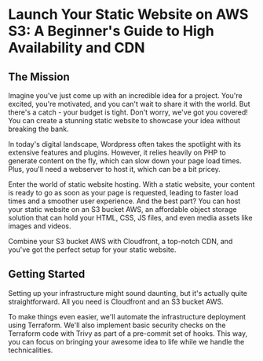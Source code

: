 # Launch Your Static Website on AWS S3: A Beginner's Guide to High Availability and CDN

## The Mission

Imagine you've just come up with an incredible idea for a project. You're excited, you're motivated, and you can't wait to share it with the world. But there's a catch - your budget is tight. Don't worry, we've got you covered! You can create a stunning static website to showcase your idea without breaking the bank.

In today's digital landscape, Wordpress often takes the spotlight with its extensive features and plugins. However, it relies heavily on PHP to generate content on the fly, which can slow down your page load times. Plus, you'll need a webserver to host it, which can be a bit pricey.

Enter the world of static website hosting. With a static website, your content is ready to go as soon as your page is requested, leading to faster load times and a smoother user experience. And the best part? You can host your static website on an S3 bucket AWS, an affordable object storage solution that can hold your HTML, CSS, JS files, and even media assets like images and videos.

Combine your S3 bucket AWS with Cloudfront, a top-notch CDN, and you've got the perfect setup for your static website.

## Getting Started

Setting up your infrastructure might sound daunting, but it's actually quite straightforward. All you need is Cloudfront and an S3 bucket AWS.

To make things even easier, we'll automate the infrastructure deployment using Terraform. We'll also implement basic security checks on the Terraform code with Trivy as part of a pre-commit set of hooks. This way, you can focus on bringing your awesome idea to life while we handle the technicalities.